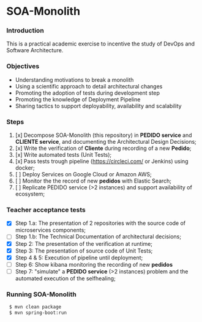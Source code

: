 # SOA-Monolith
### Introduction 

This is a practical academic exercise to incentive the study of DevOps and Software Architecture.

### Objectives
* Understanding motivations to break a monolith
* Using a scientific approach to detail architectural changes
* Promoting the adoption of tests during development step
* Promoting the knowledge of Deployment Pipeline
* Sharing tactics to support deployability, availability and scalability

### Steps 
1. [x] Decompose SOA-Monolith (this repository) in **PEDIDO service** and **CLIENTE service**, and documenting the Architectural Design Decisions;
2. [x] Write the verification of **Cliente** during recording of a new **Pedido**;
3. [x] Write automated tests (Unit Tests);
4. [x] Pass tests trough pipeline (https://circleci.com/ or Jenkins) using docker;
5. [ ] Deploy Services on Google Cloud or Amazon AWS;
6. [ ] Monitor the the record of new **pedidos** with Elastic Search;
7. [ ] Replicate PEDIDO service (>2 instances) and support availability of ecosystem;

### Teacher acceptance tests

* [x] Step 1.a: The presentation of 2 repositories with the source code of microservices components;
* [ ] Step 1.b: The Technical Documentation of architectural decisions;
* [x] Step 2: The presentation of the verification at runtime;
* [x] Step 3: The presentation of source code of Unit Tests;
* [x] Step 4 & 5: Execution of pipeline until deployment;
* [ ] Step 6: Show kibana monitoring the recording of new **pedidos**
* [ ] Step 7: "simulate" a **PEDIDO service** (>2 instances) problem and the automated execution of the selfhealing; 

### Running SOA-Monolith

```sh
 $ mvn clean package
 $ mvn spring-boot:run

```

